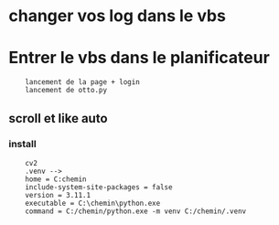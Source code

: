﻿# changer vos log dans le vbs

# Entrer le vbs dans le planificateur
        lancement de la page + login
        lancement de otto.py

## scroll et like auto

### install
        cv2
        .venv --> 
        home = C:chemin
        include-system-site-packages = false
        version = 3.11.1
        executable = C:\chemin\python.exe
        command = C:/chemin/python.exe -m venv C:/chemin/.venv
